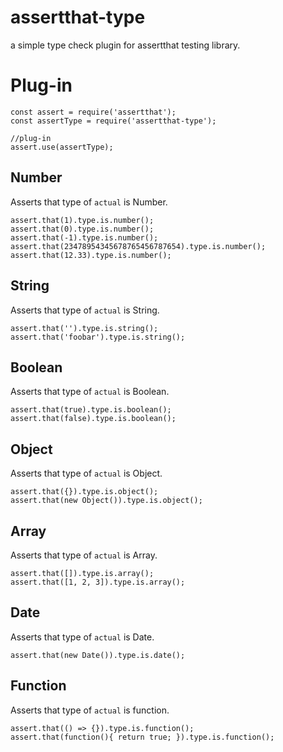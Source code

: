 # assertthat-type
a simple type check plugin for assertthat testing library.

# Plug-in
```
const assert = require('assertthat');
const assertType = require('assertthat-type');

//plug-in
assert.use(assertType);
```

## Number
Asserts that type of `actual` is Number.

```
assert.that(1).type.is.number();
assert.that(0).type.is.number();
assert.that(-1).type.is.number();
assert.that(23478954345678765456787654).type.is.number();
assert.that(12.33).type.is.number();
```

## String
Asserts that type of `actual` is String.

```
assert.that('').type.is.string();
assert.that('foobar').type.is.string();
```

## Boolean
Asserts that type of `actual` is Boolean.

```
assert.that(true).type.is.boolean();
assert.that(false).type.is.boolean();
```

## Object
Asserts that type of `actual` is Object.

```
assert.that({}).type.is.object();
assert.that(new Object()).type.is.object();
```

## Array
Asserts that type of `actual` is Array.

```
assert.that([]).type.is.array();
assert.that([1, 2, 3]).type.is.array();
```

## Date
Asserts that type of `actual` is Date.

```
assert.that(new Date()).type.is.date();
```

## Function
Asserts that type of `actual` is function.

```
assert.that(() => {}).type.is.function();
assert.that(function(){ return true; }).type.is.function();
```
